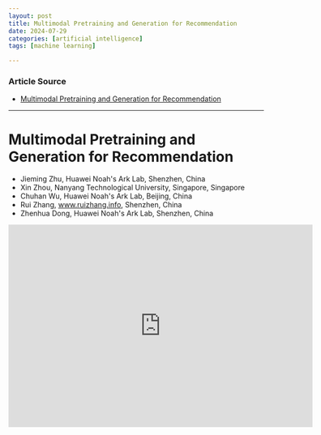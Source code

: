 ```yaml
---
layout: post
title: Multimodal Pretraining and Generation for Recommendation
date: 2024-07-29
categories: [artificial intelligence]
tags: [machine learning]

---
```


### Article Source


* [Multimodal Pretraining and Generation for Recommendation](https://www.youtube.com/watch?v=Pw1eW0rMzSU)

---



# Multimodal Pretraining and Generation for Recommendation 

* Jieming Zhu, Huawei Noah's Ark Lab, Shenzhen, China
* Xin Zhou, Nanyang Technological University, Singapore, Singapore
* Chuhan Wu, Huawei Noah's Ark Lab, Beijing, China
* Rui Zhang, www.ruizhang.info, Shenzhen, China
* Zhenhua Dong, Huawei Noah's Ark Lab, Shenzhen, China


<iframe width="600" height="400" src="https://www.youtube.com/embed/Pw1eW0rMzSU?si=OTGU9KKeu61KPkJL" title="YouTube video player" frameborder="0" allow="accelerometer; autoplay; clipboard-write; encrypted-media; gyroscope; picture-in-picture; web-share" referrerpolicy="strict-origin-when-cross-origin" allowfullscreen></iframe>


